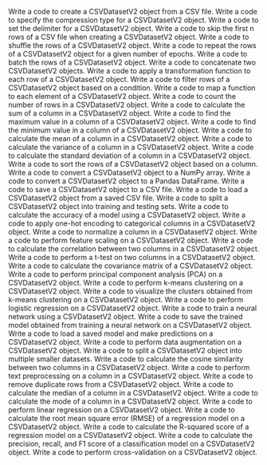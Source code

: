 Write a code to create a CSVDatasetV2 object from a CSV file.
Write a code to specify the compression type for a CSVDatasetV2 object.
Write a code to set the delimiter for a CSVDatasetV2 object.
Write a code to skip the first n rows of a CSV file when creating a CSVDatasetV2 object.
Write a code to shuffle the rows of a CSVDatasetV2 object.
Write a code to repeat the rows of a CSVDatasetV2 object for a given number of epochs.
Write a code to batch the rows of a CSVDatasetV2 object.
Write a code to concatenate two CSVDatasetV2 objects.
Write a code to apply a transformation function to each row of a CSVDatasetV2 object.
Write a code to filter rows of a CSVDatasetV2 object based on a condition.
Write a code to map a function to each element of a CSVDatasetV2 object.
Write a code to count the number of rows in a CSVDatasetV2 object.
Write a code to calculate the sum of a column in a CSVDatasetV2 object.
Write a code to find the maximum value in a column of a CSVDatasetV2 object.
Write a code to find the minimum value in a column of a CSVDatasetV2 object.
Write a code to calculate the mean of a column in a CSVDatasetV2 object.
Write a code to calculate the variance of a column in a CSVDatasetV2 object.
Write a code to calculate the standard deviation of a column in a CSVDatasetV2 object.
Write a code to sort the rows of a CSVDatasetV2 object based on a column.
Write a code to convert a CSVDatasetV2 object to a NumPy array.
Write a code to convert a CSVDatasetV2 object to a Pandas DataFrame.
Write a code to save a CSVDatasetV2 object to a CSV file.
Write a code to load a CSVDatasetV2 object from a saved CSV file.
Write a code to split a CSVDatasetV2 object into training and testing sets.
Write a code to calculate the accuracy of a model using a CSVDatasetV2 object.
Write a code to apply one-hot encoding to categorical columns in a CSVDatasetV2 object.
Write a code to normalize a column in a CSVDatasetV2 object.
Write a code to perform feature scaling on a CSVDatasetV2 object.
Write a code to calculate the correlation between two columns in a CSVDatasetV2 object.
Write a code to perform a t-test on two columns in a CSVDatasetV2 object.
Write a code to calculate the covariance matrix of a CSVDatasetV2 object.
Write a code to perform principal component analysis (PCA) on a CSVDatasetV2 object.
Write a code to perform k-means clustering on a CSVDatasetV2 object.
Write a code to visualize the clusters obtained from k-means clustering on a CSVDatasetV2 object.
Write a code to perform logistic regression on a CSVDatasetV2 object.
Write a code to train a neural network using a CSVDatasetV2 object.
Write a code to save the trained model obtained from training a neural network on a CSVDatasetV2 object.
Write a code to load a saved model and make predictions on a CSVDatasetV2 object.
Write a code to perform data augmentation on a CSVDatasetV2 object.
Write a code to split a CSVDatasetV2 object into multiple smaller datasets.
Write a code to calculate the cosine similarity between two columns in a CSVDatasetV2 object.
Write a code to perform text preprocessing on a column in a CSVDatasetV2 object.
Write a code to remove duplicate rows from a CSVDatasetV2 object.
Write a code to calculate the median of a column in a CSVDatasetV2 object.
Write a code to calculate the mode of a column in a CSVDatasetV2 object.
Write a code to perform linear regression on a CSVDatasetV2 object.
Write a code to calculate the root mean square error (RMSE) of a regression model on a CSVDatasetV2 object.
Write a code to calculate the R-squared score of a regression model on a CSVDatasetV2 object.
Write a code to calculate the precision, recall, and F1 score of a classification model on a CSVDatasetV2 object.
Write a code to perform cross-validation on a CSVDatasetV2 object.